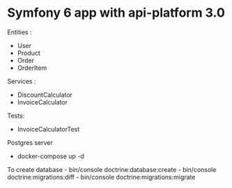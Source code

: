 # Symfony 6 app with api-platform 3.0
Entities :
  - User
  - Product
  - Order
  - OrderItem
  
Services :
  - DiscountCalculator
  - InvoiceCalculator
  
Tests:
  - InvoiceCalculatorTest

Postgres server
  - docker-compose up -d

To create database
    - bin/console doctrine:database:create
    - bin/console doctrine:migrations:diff
    - bin/console doctrine:migrations:migrate


